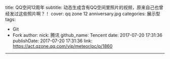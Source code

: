 title: QQ空间12周年
subtitle: 动态生成含有QQ空间里照片的视频，原来自己也曾经发过这些照片啊？！
cover: qq zone 12 anniversary.jpg
categories: 展示型
tags:
  - Git
  - Fork
author:
  nick: 腾讯
  github_name: Tencent
date: 2017-07-20 17:31:36
publishDate: 2017-07-20 17:31:36
link: https://act.qzone.qq.com/vip/meteor/pc/p/1860
---
